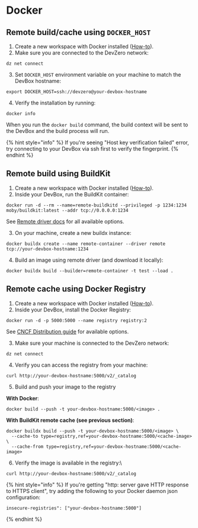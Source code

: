 # Docker

## Remote build/cache using `DOCKER_HOST`

1. Create a new workspace with Docker installed ([How-to](../../references/starter-templates/build-tools/docker.md)).
2. Make sure you are connected to the DevZero network:

```
dz net connect
```

3. Set `DOCKER_HOST` environment variable on your machine to match the DevBox hostname:

```
export DOCKER_HOST=ssh://devzero@your-devbox-hostname
```

4. Verify the installation by running:

```
docker info
```

When you run the `docker build` command, the build context will be sent to the DevBox and the build process will run.

{% hint style="info" %}
If you're seeing "Host key verification failed" error, try connecting to your DevBox via ssh first to verify the fingerprint.
{% endhint %}

## Remote build using BuildKit

1. Create a new workspace with Docker installed ([How-to](../../references/starter-templates/build-tools/docker.md)).
2. Inside your DevBox, run the BuildKit container:

```
docker run -d --rm --name=remote-buildkitd --privileged -p 1234:1234 moby/buildkit:latest --addr tcp://0.0.0.0:1234
```

See [Remote driver docs](https://docs.docker.com/build/drivers/remote/) for all available options.

3. On your machine, create a new buildx instance:

```
docker buildx create --name remote-container --driver remote tcp://your-devbox-hostname:1234
```

4. Build an image using remote driver (and download it locally):

```
docker buildx build --builder=remote-container -t test --load .
```

## Remote cache using Docker Registry

1. Create a new workspace with Docker installed ([How-to](../../references/starter-templates/build-tools/docker.md)).
2. Inside your DevBox, install the Docker Registry:

```
docker run -d -p 5000:5000 --name registry registry:2
```

See [CNCF Distribution guide](https://distribution.github.io/distribution/) for available options.

3. Make sure your machine is connected to the DevZero network:

```
dz net connect
```

4. Verify you can access the registry from your machine:

```
curl http://your-devbox-hostname:5000/v2/_catalog
```

5. Build and push your image to the registry

**With Docker**:

```
docker build --push -t your-devbox-hostname:5000/<image> .
```

**With BuildKit remote cache (see previous section)**:

```
docker buildx build --push -t your-devbox-hostname:5000/<image> \
  --cache-to type=registry,ref=your-devbox-hostname:5000/<cache-image> \
  --cache-from type=registry,ref=your-devbox-hostname:5000/<cache-image>
```

6. Verify the image is available in the registry:\

```
curl http://your-devbox-hostname:5000/v2/_catalog
```

{% hint style="info" %}
If you're getting "http: server gave HTTP response to HTTPS client", try adding the following to your Docker daemon json configuration:

```
insecure-registries": ["your-devbox-hostname:5000"]
```
{% endhint %}
